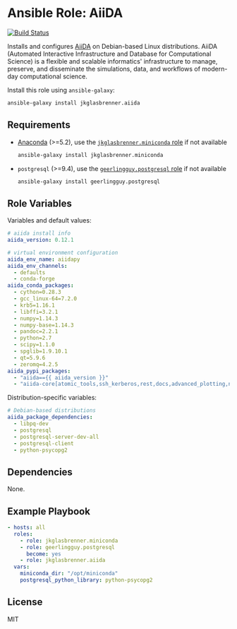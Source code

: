 # Ansible Role: AiiDA

[![Build Status](https://travis-ci.org/jkglasbrenner/ansible-role-aiida.svg?branch=master)](https://travis-ci.org/jkglasbrenner/ansible-role-aiida)

Installs and configures [AiiDA](http://www.aiida.net) on Debian-based Linux distributions. AiiDA (Automated Interactive Infrastructure and Database for Computational Science) is a flexible and scalable informatics' infrastructure to manage, preserve, and disseminate the simulations, data, and workflows of modern-day computational science.

Install this role using `ansible-galaxy`:

```bash
ansible-galaxy install jkglasbrenner.aiida
```

## Requirements

*   [Anaconda](https://www.anaconda.com/distribution/) (>=5.2), use the [`jkglasbrenner.miniconda` role](https://galaxy.ansible.com/jkglasbrenner/miniconda) if not available
    
    ```bash
    ansible-galaxy install jkglasbrenner.miniconda
    ```

*   `postgresql` (>=9.4), use the [`geerlingguy.postgresql` role](https://galaxy.ansible.com/geerlingguy/postgresql) if not available
    
    ```bash
    ansible-galaxy install geerlingguy.postgresql
    ```

## Role Variables

Variables and default values:

```yaml
# aiida install info
aiida_version: 0.12.1

# virtual environment configuration
aiida_env_name: aiidapy
aiida_env_channels:
  - defaults
  - conda-forge
aiida_conda_packages:
  - cython=0.28.3
  - gcc_linux-64=7.2.0
  - krb5=1.16.1
  - libffi=3.2.1
  - numpy=1.14.3
  - numpy-base=1.14.3
  - pandoc=2.2.1
  - python=2.7
  - scipy=1.1.0
  - spglib=1.9.10.1
  - qt=5.9.6
  - zeromq=4.2.5
aiida_pypi_packages:
  - "aiida=={{ aiida_version }}"
  - "aiida-core[atomic_tools,ssh_kerberos,rest,docs,advanced_plotting,notebook,testing]"
```

Distribution-specific variables:

```yaml
# Debian-based distributions
aiida_package_dependencies:
  - libpq-dev
  - postgresql
  - postgresql-server-dev-all
  - postgresql-client
  - python-psycopg2
```

## Dependencies

None.

## Example Playbook

```yaml
- hosts: all
  roles:
    - role: jkglasbrenner.miniconda
    - role: geerlingguy.postgresql
      become: yes
    - role: jkglasbrenner.aiida
  vars:
    miniconda_dir: "/opt/miniconda"
    postgresql_python_library: python-psycopg2
```

## License

MIT

